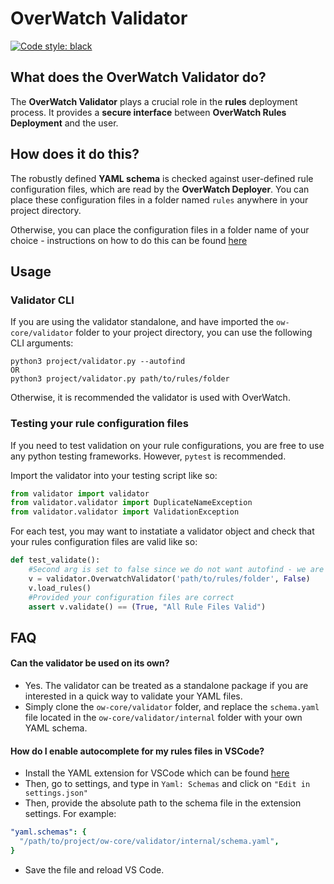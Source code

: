 # OverWatch Validator

[![Code style: black](https://img.shields.io/badge/code%20style-black-000000.svg)](https://github.com/psf/black)

## What does the OverWatch Validator do?
The **OverWatch Validator** plays a crucial role in the **rules** deployment process. It provides a **secure interface** between **OverWatch Rules Deployment** and the user. 

## How does it do this? 
The robustly defined **YAML schema** is checked against user-defined rule configuration files, which are read by the **OverWatch Deployer**. You can place these configuration files in a folder named `rules` anywhere in your project directory. 

Otherwise, you can place the configuration files in a folder name of your choice - instructions on how to do this can be found [here](../../ow-pipeline-cdk/README.md#cdk-deploy-parameters)

## Usage
### Validator CLI
If you are using the validator standalone, and have imported the `ow-core/validator` folder to your project directory, you can use the following CLI arguments:
```
python3 project/validator.py --autofind
OR
python3 project/validator.py path/to/rules/folder
```
Otherwise, it is recommended the validator is used with OverWatch.

### Testing your rule configuration files 
If you need to test validation on your rule configurations, you are free to use any python testing frameworks. However, `pytest` is recommended. 

Import the validator into your testing script like so: 
```python
from validator import validator
from validator.validator import DuplicateNameException
from validator.validator import ValidationException
```

For each test, you may want to instatiate a validator object and check that your rules configuration files are valid like so: 
``` python
def test_validate():
    #Second arg is set to false since we do not want autofind - we are testing a specific rule files
    v = validator.OverwatchValidator('path/to/rules/folder', False)
    v.load_rules()
    #Provided your configuration files are correct
    assert v.validate() == (True, "All Rule Files Valid")
```

## FAQ
#### Can the validator be used on its own? 
* Yes. The validator can be treated as a standalone package if you are interested in a quick way to validate your YAML files. 
* Simply clone the `ow-core/validator` folder, and replace the `schema.yaml` file located in the `ow-core/validator/internal` folder with your own YAML schema. 

#### How do I enable autocomplete for my rules files in VSCode? 
* Install the YAML extension for VSCode which can be found [here](https://marketplace.visualstudio.com/items?itemName=redhat.vscode-yaml)
* Then, go to settings, and type in `Yaml: Schemas` and click on `"Edit in settings.json"`
* Then, provide the absolute path to the schema file in the extension settings. For example: 
```yaml
"yaml.schemas": {
  "/path/to/project/ow-core/validator/internal/schema.yaml",
}
```
* Save the file and reload VS Code. 
